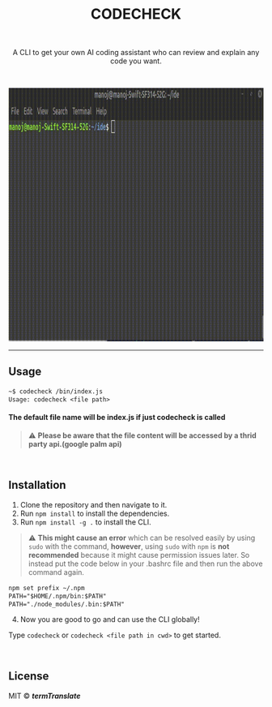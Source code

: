 <h1 align="center">
  CODECHECK 
 </h1>
 <br>
<p align="center">A CLI to get your own AI coding assistant who can review and explain any code you want.</p>
<br>

<p align="center">
<img src="images/demo.gif" alt="demonstration" height="500" width="800" >  
</p>


---

## Usage

```
~$ codecheck /bin/index.js
Usage: codecheck <file path>
```
#### The default file name will be index.js if just codecheck is called

> :warning: **Please be aware that the file content will be accessed by a thrid party api.(google palm api)**

<br>

## Installation

1. Clone the repository and then navigate to it.
2. Run ```npm install``` to install the dependencies.
3. Run ```npm install -g .``` to install the CLI. <br>

> :warning: **This might cause an error** which can be resolved easily by using ```sudo``` with the command, **however**, using ```sudo``` with ```npm``` is **not recommended** because it might cause permission issues later. So instead put the code below in your .bashrc file and then run the above command again.
```
npm set prefix ~/.npm
PATH="$HOME/.npm/bin:$PATH"
PATH="./node_modules/.bin:$PATH"
```
4. Now you are good to go and can use the CLI globally!

Type ```codecheck``` or ```codecheck <file path in cwd>``` to get started.

<br>

## License

MIT © ***termTranslate***
